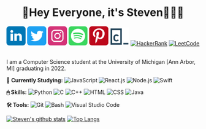 <div align="center">
	<h1>👋Hey Everyone, it's Steven👨🏻‍💻</h1>
</div>
<a href="https://www.linkedin.com/in/steyen/"><img alt="LinkedIn" width="50px" src="icons/linkedin.svg"/></a>
<a href="https://twitter.com/xosnos"><img alt="Twitter" width="50px" src="icons/twitter.svg"/></a>
<a href="https://www.instagram.com/xosnos_/"><img alt="Instagram" width="50px" src="icons/instagram.svg"/></a>
<a href="https://open.spotify.com/user/12528730?si=0701f323a71a4641"><img alt="Spotify" width="50px" src="icons/spotify.svg"/></a>
<a href="https://www.pinterest.com/xosnos_/"><img alt="Pinterest" width="50px" src="icons/pinterest.svg"/></a>
<a href="https://www.codecademy.com/profiles/xosnos"><img alt="Codecademy" width="50px" src="icons/codecademy.svg"/></a>
<a href="https://www.hackerrank.com/xosnos"><img alt="HackerRank" width="50px" src="https://d29fhpw069ctt2.cloudfront.net/icon/image/38712/preview.svg"/></a>
<a href="https://leetcode.com/xosnos/"><img alt="LeetCode" width="50px" src="https://pbs.twimg.com/profile_images/910592237695676416/7xInX10u_400x400.jpg"/></a>
<!-- <a href="https://www.twitch.tv/xosnos_"><img alt="Twitch" width="50px" src="https://symbols.getvecta.com/stencil_98/76_twitch-tile.8169defa8b.svg"/></a> -->
<!-- <a href="https://www.reddit.com/user/xosnos_"><img alt="Reddit" width="50px" src="https://symbols.getvecta.com/stencil_94/47_reddit-tile.b4186b2191.svg"/></a> -->
<br>
<br>
<p>I am a Computer Science student at the University of Michigan [Ann Arbor, MI] graduating in 2022.</p>
<p><strong>🌴 Currently Studying:</strong> <img alt="JavaScript" width="30px" src="https://symbols.getvecta.com/stencil_25/39_javascript.bb3179952d.svg"/>
<img alt="React.js" width="30px" src="https://symbols.getvecta.com/stencil_94/22_react-icon.c47bd717ec.svg"/>
<img alt="Node.js" width="30px" src="https://symbols.getvecta.com/stencil_89/65_nodejs-icon.aaa89107d1.svg"/>
<img alt="Swift" width="30px" src="https://symbols.getvecta.com/stencil_96/153_swift-icon.9d52318c0e.svg"/></p>
<p><strong>🖱 Skills:</strong> <img alt="Python" width="30px" src="https://symbols.getvecta.com/stencil_92/73_python-icon.b9dec9d6c5.svg"/>
<img alt="C" width="30px" src="https://upload.wikimedia.org/wikipedia/commons/thumb/1/18/C_Programming_Language.svg/1200px-C_Programming_Language.svg.png"/>
<img alt="C++" width="30px" src="https://upload.wikimedia.org/wikipedia/commons/thumb/1/18/ISO_C%2B%2B_Logo.svg/1200px-ISO_C%2B%2B_Logo.svg.png"/>
<img alt="HTML" width="30px" src="https://symbols.getvecta.com/stencil_25/35_html5.a8680135ba.svg"/>
<img alt="CSS" width="30px" src="https://symbols.getvecta.com/stencil_25/14_css3.ab1968a045.svg"/>
<img alt="Java" width="30px" src="https://symbols.getvecta.com/stencil_85/10_java-icon.71ebbf0e94.svg"/></p>
<p><strong>🛠 Tools:</strong> <img alt="Git" width="30px" src="https://symbols.getvecta.com/stencil_81/42_git-icon.0c835f1ffb.svg"/>
<img alt="Bash" width="30px" src="https://symbols.getvecta.com/stencil_75/34_bash-shell-icon.1337dd1f8d.svg"/>
<img alt="Visual Studio Code" width="30px" src="https://upload.wikimedia.org/wikipedia/commons/thumb/9/9a/Visual_Studio_Code_1.35_icon.svg/1024px-Visual_Studio_Code_1.35_icon.svg.png"/></p>

[![Steven's github stats](https://github-readme-stats.vercel.app/api?username=xosnos&count_private=true&show_icons=true&theme=react)](https://github.com/anuraghazra/github-readme-stats)
[![Top Langs](https://github-readme-stats.vercel.app/api/top-langs/?username=xosnos&theme=react)](https://github.com/anuraghazra/github-readme-stats)
